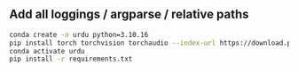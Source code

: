 ## Add all loggings / argparse / relative paths

```bash
conda create -n urdu python=3.10.16
pip install torch torchvision torchaudio --index-url https://download.pytorch.org/whl/cu118
conda activate urdu
pip install -r requirements.txt
```
